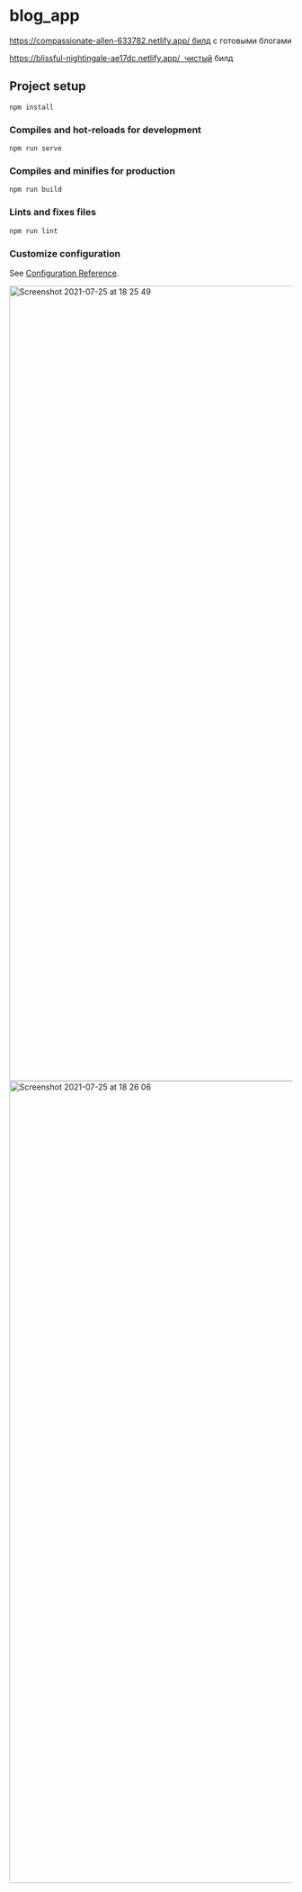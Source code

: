 
# blog_app

https://compassionate-allen-633782.netlify.app/ билд с готовыми блогами

https://blissful-nightingale-ae17dc.netlify.app/  чистый билд


## Project setup
```
npm install
```

### Compiles and hot-reloads for development
```
npm run serve
```

### Compiles and minifies for production
```
npm run build
```

### Lints and fixes files
```
npm run lint
```

### Customize configuration
See [Configuration Reference](https://cli.vuejs.org/config/).

<img width="1413" alt="Screenshot 2021-07-25 at 18 25 49" src="https://user-images.githubusercontent.com/63089699/126904476-a6940827-b3f4-4d8a-ba94-7c3a3aca5bd2.png">
<img width="1425" alt="Screenshot 2021-07-25 at 18 26 06" src="https://user-images.githubusercontent.com/63089699/126904475-27f6f08a-bf78-4e07-890d-df88d7612f13.png">

